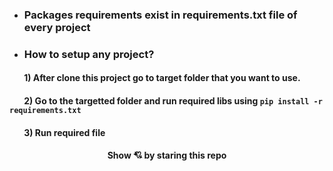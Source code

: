 * ### Packages requirements exist in requirements.txt file of every project

* ### How to setup any project?

#### &nbsp;&nbsp;&nbsp;&nbsp;&nbsp;&nbsp; 1) After clone this project go to target folder that you want to use.
#### &nbsp;&nbsp;&nbsp;&nbsp;&nbsp;&nbsp; 2) Go to the targetted folder and run required libs using `pip install -r requirements.txt`
#### &nbsp;&nbsp;&nbsp;&nbsp;&nbsp;&nbsp; 3) Run required file

#### <center>Show 💘 by staring this repo</center>
